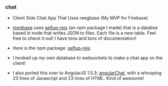 ### chat

* Client Side Chat App That Uses reegbase (My MVP for Firebase)

* [reegbase](https://github.com/selfup/reegbase) uses [selfup-rejs](https://github.com/selfup/rejs) (an npm package I made) that is a databse based in node that writes JSON to files. Each file is a new table. Feel free to check it out! I have tons and tons of documentation!
* Here is the npm package: [selfup-rejs](https://www.npmjs.com/package/selfup-rejs)
* I hooked up my own database to websockets to make a chat app on the client!
* I also ported this over to AngularJS 1.5.3: [angularChat](https://github.com/selfup/angularChat), with a whooping 23 lines of Javascript and 23 lines of HTML. Kind of awesome!

